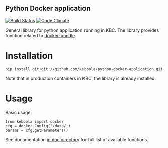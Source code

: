 Python Docker application
-----------------

[![Build Status](https://travis-ci.org/keboola/python-docker-application.svg?branch=master)](https://travis-ci.org/keboola/python-docker-application)
[![Code Climate](https://codeclimate.com/github/keboola/python-docker-application/badges/gpa.svg)](https://codeclimate.com/github/keboola/python-docker-application)

General library for python application running in KBC. The library provides function related to [docker-bundle](https://github.com/keboola/docker-bundle).

Installation
===============

```
pip install git+git://github.com/keboola/python-docker-application.git
```

Note that in production containers in KBC, the library is already installed.

Usage
============
Basic usage:
```
from keboola import docker
cfg = docker.Config('/data/')
params = cfg.getParameters()
```

See documentation [in doc directory](https://github.com/keboola/python-docker-application/tree/master/doc) for full list of available functions.
